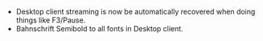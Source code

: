 * Desktop client streaming is now be automatically recovered when doing things like F3/Pause.
* Bahnschrift Semibold to all fonts in Desktop client.